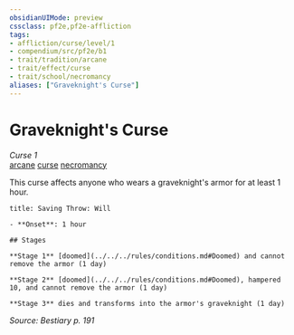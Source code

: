 ```yaml
---
obsidianUIMode: preview
cssclass: pf2e,pf2e-affliction
tags:
- affliction/curse/level/1
- compendium/src/pf2e/b1
- trait/tradition/arcane
- trait/effect/curse
- trait/school/necromancy
aliases: ["Graveknight's Curse"]
---
```

# Graveknight's Curse
*Curse 1*  
[arcane](arcane.md)  [curse](curse.md)  [necromancy](necromancy.md)  

This curse affects anyone who wears a graveknight's armor for at least 1 hour.

```ad-inline-affliction
title: Saving Throw: Will

- **Onset**: 1 hour

## Stages

**Stage 1** [doomed](../../../rules/conditions.md#Doomed) and cannot remove the armor (1 day)

**Stage 2** [doomed](../../../rules/conditions.md#Doomed), hampered 10, and cannot remove the armor (1 day)

**Stage 3** dies and transforms into the armor's graveknight (1 day)
```

*Source: Bestiary p. 191*

